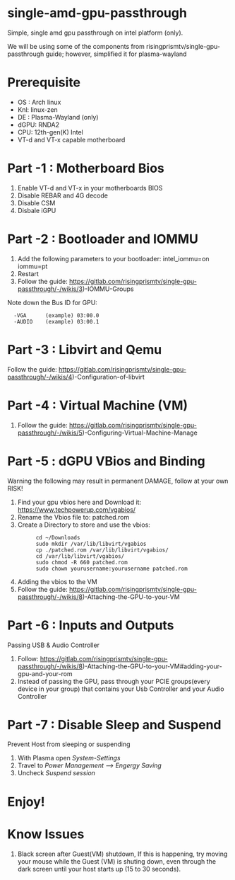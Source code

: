 # single-amd-gpu-passthrough
Simple, single amd gpu passthrough on intel platform (only).

We will be using some of the components from risingprismtv/single-gpu-passthrough guide; however, simplified it for plasma-wayland

# Prerequisite
- OS : Arch linux
- Knl: linux-zen
- DE : Plasma-Wayland (only)
- dGPU: RNDA2  
- CPU: 12th-gen(K) Intel 
- VT-d and VT-x capable motherboard 

# Part -1 : Motherboard Bios
1) Enable VT-d and VT-x in your motherboards BIOS 
2) Disable REBAR and 4G decode 
3) Disable CSM
4) Disbale iGPU

# Part -2 : Bootloader and IOMMU 
1) Add the following parameters to your bootloader: intel_iommu=on iommu=pt
2) Restart 
3) Follow the guide: https://gitlab.com/risingprismtv/single-gpu-passthrough/-/wikis/3)-IOMMU-Groups 
  
  Note down the Bus ID for GPU: 
 ```
   -VGA      (example) 03:00.0 
   -AUDIO    (example) 03:00.1 
```
# Part -3 : Libvirt and Qemu 
Follow the guide: https://gitlab.com/risingprismtv/single-gpu-passthrough/-/wikis/4)-Configuration-of-libvirt

# Part -4 : Virtual Machine (VM)
1) Follow the guide: https://gitlab.com/risingprismtv/single-gpu-passthrough/-/wikis/5)-Configuring-Virtual-Machine-Manage

# Part -5 : dGPU VBios and Binding
Warning the following may result in permanent DAMAGE, follow at your own RISK!

1) Find your gpu vbios here and Download it: https://www.techpowerup.com/vgabios/
2) Rename the Vbios file to: patched.rom
3) Create a Directory to store and use the vbios:
 ```
          cd ~/Downloads  
          sudo mkdir /var/lib/libvirt/vgabios
          cp ./patched.rom /var/lib/libvirt/vgabios/
          cd /var/lib/libvirt/vgabios/
          sudo chmod -R 660 patched.rom
          sudo chown yourusername:yourusername patched.rom
   ```  
4) Adding the vbios to the VM
5) Follow the guide: https://gitlab.com/risingprismtv/single-gpu-passthrough/-/wikis/8)-Attaching-the-GPU-to-your-VM

# Part -6 : Inputs and Outputs 
Passing USB & Audio Controller  

1) Follow: https://gitlab.com/risingprismtv/single-gpu-passthrough/-/wikis/8)-Attaching-the-GPU-to-your-VM#adding-your-gpu-and-your-rom
2) Instead of passing the GPU, pass through your PCIE groups(every device in your group) that contains your Usb Controller and your Audio Controller

# Part -7 : Disable Sleep and Suspend
Prevent Host from sleeping or suspending

1) With Plasma open *System-Settings*
2) Travel to *Power Management --> Engergy Saving* 
3) Uncheck *Suspend session*
  
# Enjoy!

# Know Issues 
1) Black screen after Guest(VM) shutdown, 
   If this is happening, try moving your mouse while the Guest (VM) is shuting down, even through the dark screen until your host starts up (15 to 30 seconds). 
          
